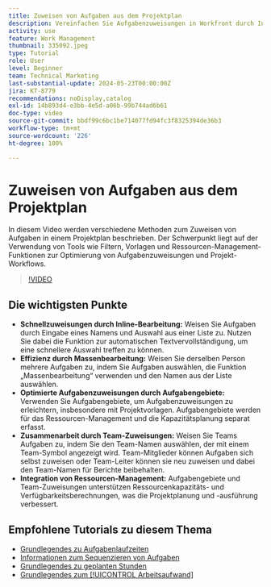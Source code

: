 ```yaml
---
title: Zuweisen von Aufgaben aus dem Projektplan
description: Vereinfachen Sie Aufgabenzuweisungen in Workfront durch Inline-Bearbeitung, Massenbearbeitung, Aufgabengebiete für das Ressourcen-Management, Team-Zuweisungen für die Zusammenarbeit und Ressourcenkapazitätsberechnungen für eine effiziente Projektplanung.
activity: use
feature: Work Management
thumbnail: 335092.jpeg
type: Tutorial
role: User
level: Beginner
team: Technical Marketing
last-substantial-update: 2024-05-23T00:00:00Z
jira: KT-8779
recommendations: noDisplay,catalog
exl-id: 14b893d4-e3bb-4e5d-a06b-99b744ad6b61
doc-type: video
source-git-commit: bbdf99c6bc1be714077fd94fc3f8325394de36b3
workflow-type: tm+mt
source-wordcount: '226'
ht-degree: 100%

---
```


# Zuweisen von Aufgaben aus dem Projektplan

In diesem Video werden verschiedene Methoden zum Zuweisen von Aufgaben in einem Projektplan beschrieben. Der Schwerpunkt liegt auf der Verwendung von Tools wie Filtern, Vorlagen und Ressourcen-Management-Funktionen zur Optimierung von Aufgabenzuweisungen und Projekt-Workflows.


>[!VIDEO](https://video.tv.adobe.com/v/335092/?quality=12&learn=on&enablevpops=1)

## Die wichtigsten Punkte

* **Schnellzuweisungen durch Inline-Bearbeitung:** Weisen Sie Aufgaben durch Eingabe eines Namens und Auswahl aus einer Liste zu. Nutzen Sie dabei die Funktion zur automatischen Textvervollständigung, um eine schnellere Auswahl treffen zu können. 
* **Effizienz durch Massenbearbeitung:** Weisen Sie derselben Person mehrere Aufgaben zu, indem Sie Aufgaben auswählen, die Funktion „Massenbearbeitung“ verwenden und den Namen aus der Liste auswählen. 
* **Optimierte Aufgabenzuweisungen durch Aufgabengebiete:** Verwenden Sie Aufgabengebiete, um Aufgabenzuweisungen zu erleichtern, insbesondere mit Projektvorlagen. Aufgabengebiete werden für das Ressourcen-Management und die Kapazitätsplanung separat erfasst. 
* **Zusammenarbeit durch Team-Zuweisungen:** Weisen Sie Teams Aufgaben zu, indem Sie den Team-Namen auswählen, der mit einem Team-Symbol angezeigt wird. Team-Mitglieder können Aufgaben sich selbst zuweisen oder Team-Leiter können sie neu zuweisen und dabei den Team-Namen für Berichte beibehalten. 
* **Integration von Ressourcen-Management:** Aufgabengebiete und Team-Zuweisungen unterstützen Ressourcenkapazitäts- und Verfügbarkeitsberechnungen, was die Projektplanung und -ausführung verbessert. 


## Empfohlene Tutorials zu diesem Thema

* [Grundlegendes zu Aufgabenlaufzeiten](/help/manage-work/tasks/understand-task-durations.md)
* [Informationen zum Sequenzieren von Aufgaben](/help/manage-work/tasks/learn-to-sequence-tasks.md)
* [Grundlegendes zu geplanten Stunden](/help/manage-work/tasks/understand-planned-hours.md)
* [Grundlegendes zum [!UICONTROL Arbeitsaufwand]](/help/manage-work/tasks/understand-work-effort.md)

